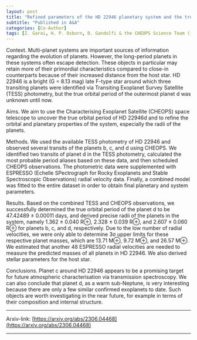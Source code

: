 ```yaml
---
layout: post
title: "Refined parameters of the HD 22946 planetary system and the true orbital period of planet d"
subtitle: "Published in A&A"
categories: [Co-Author]
tags: [Z. Garai, H. P. Osborn, D. Gandolfi & the CHEOPS Science Team (including J.Venturini)]
---
```


Context. Multi-planet systems are important sources of information regarding the evolution of planets. However, the long-period planets in these systems often escape detection. These objects in particular may retain more of their primordial characteristics compared to close-in counterparts because of their increased distance from the host star. HD 22946 is a bright (G = 8.13 mag) late F-type star around which three transiting planets were identified via Transiting Exoplanet Survey Satellite (TESS) photometry, but the true orbital period of the outermost planet d was unknown until now.

Aims. We aim to use the Characterising Exoplanet Satellite (CHEOPS) space telescope to uncover the true orbital period of HD 22946d and to refine the orbital and planetary properties of the system, especially the radii of the planets.

Methods. We used the available TESS photometry of HD 22946 and observed several transits of the planets b, c, and d using CHEOPS. We identified two transits of planet d in the TESS photometry, calculated the most probable period aliases based on these data, and then scheduled CHEOPS observations. The photometric data were supplemented with ESPRESSO (Echelle SPectrograph for Rocky Exoplanets and Stable Spectroscopic Observations) radial velocity data. Finally, a combined model was fitted to the entire dataset in order to obtain final planetary and system parameters.

Results. Based on the combined TESS and CHEOPS observations, we successfully determined the true orbital period of the planet d to be 47.42489 ± 0.00011 days, and derived precise radii of the planets in the system, namely 1.362 ± 0.040 R⊕, 2.328 ± 0.039 R⊕, and 2.607 ± 0.060 R⊕ for planets b, c, and d, respectively. Due to the low number of radial velocities, we were only able to determine 3σ upper limits for these respective planet masses, which are 13.71 M⊕, 9.72 M⊕, and 26.57 M⊕. We estimated that another 48 ESPRESSO radial velocities are needed to measure the predicted masses of all planets in HD 22946. We also derived stellar parameters for the host star.

Conclusions. Planet c around HD 22946 appears to be a promising target for future atmospheric characterisation via transmission spectroscopy. We can also conclude that planet d, as a warm sub-Neptune, is very interesting because there are only a few similar confirmed exoplanets to date. Such objects are worth investigating in the near future, for example in terms of their composition and internal structure.

---


Arxiv-link: [https://arxiv.org/abs/2306.04468](https://arxiv.org/abs/2306.04468)

---
